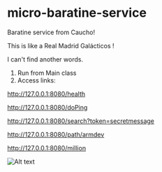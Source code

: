 # micro-baratine-service


Baratine service from Caucho!

This is like a Real Madrid Galácticos !

I can't find another words.

1. Run from Main class
2. Access links:

 http://127.0.0.1:8080/health
 
 http://127.0.0.1:8080/doPing
 
 http://127.0.0.1:8080/search?token=secretmessage
 
 http://127.0.0.1:8080/path/armdev
 
 http://127.0.0.1:8080/million
 

![Alt text](http://www.squawka.com/news/wp-content/uploads/2015/11/WhichGalaticoAreYou.jpg "Baratine Galácticos")


 

